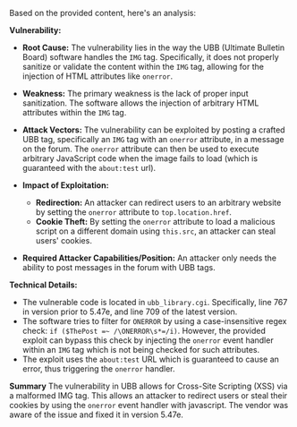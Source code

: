 Based on the provided content, here's an analysis:

**Vulnerability:**

*   **Root Cause:** The vulnerability lies in the way the UBB (Ultimate Bulletin Board) software handles the `IMG` tag. Specifically, it does not properly sanitize or validate the content within the `IMG` tag, allowing for the injection of HTML attributes like `onerror`.

*   **Weakness:** The primary weakness is the lack of proper input sanitization. The software allows the injection of arbitrary HTML attributes within the `IMG` tag.

*  **Attack Vectors:** The vulnerability can be exploited by posting a crafted UBB tag, specifically an `IMG` tag with an `onerror` attribute, in a message on the forum. The `onerror` attribute can then be used to execute arbitrary JavaScript code when the image fails to load (which is guaranteed with the `about:test` url).

*   **Impact of Exploitation:**
    *   **Redirection:** An attacker can redirect users to an arbitrary website by setting the `onerror` attribute to `top.location.href`.
    *   **Cookie Theft:** By setting the `onerror` attribute to load a malicious script on a different domain using `this.src`, an attacker can steal users' cookies.

*   **Required Attacker Capabilities/Position:** An attacker only needs the ability to post messages in the forum with UBB tags.

**Technical Details:**

*   The vulnerable code is located in `ubb_library.cgi`. Specifically, line 767 in version prior to 5.47e, and line 709 of the latest version.
*   The software tries to filter for `ONERROR` by using a case-insensitive regex check: `if ($ThePost =~ /\ONERROR\s*=/i)`. However, the provided exploit can bypass this check by injecting the `onerror` event handler within an `IMG` tag which is not being checked for such attributes.
* The exploit uses the `about:test` URL which is guaranteed to cause an error, thus triggering the `onerror` handler.

**Summary**
The vulnerability in UBB allows for Cross-Site Scripting (XSS) via a malformed IMG tag. This allows an attacker to redirect users or steal their cookies by using the `onerror` event handler with javascript. The vendor was aware of the issue and fixed it in version 5.47e.